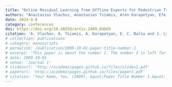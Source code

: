 ```yaml
---
title: "Online Residual Learning from Offline Experts for Pedestrian Tracking"
authors: "Anastasios Vlachos, Anastasios Tsiamis, Aren Karapetyan, Efe Balta, John Lygeros"
date: 2024-9-6
category: conferences
doi: https://doi.org/10.48550/arXiv.2409.04069
citation: 'A. Vlachos, A. Tsiamis, A. Karapetyan, E. C. Balta and J. Lygeros, "Online Residual Learning from Offline Experts for Pedestrian Tracking," 2024 IEEE 63rd Conference on Decision and Control (CDC), Milan, Italy, 2024, pp. 3390-3395'
# collection: publications
# category: manuscripts
# permalink: /publication/2009-10-01-paper-title-number-1
# excerpt: 'This paper is about the number 1. The number 2 is left for future work.'
# date: 2009-10-01
# venue: 'Journal 1'
# slidesurl: 'http://academicpages.github.io/files/slides1.pdf'
# paperurl: 'http://academicpages.github.io/files/paper1.pdf'
# citation: 'Your Name, You. (2009). &quot;Paper Title Number 1.&quot; <i>Journal 1</i>. 1(1).'
---
```


<!-- The contents above will be part of a list of publications, if the user clicks the link for the publication than the contents of section will be rendered as a full page, allowing you to provide more information about the paper for the reader. When publications are displayed as a single page, the contents of the above "citation" field will automatically be included below this section in a smaller font. -->